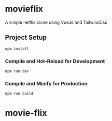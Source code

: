 # movieflix

A simple netflix clone using VueJs and TailwindCss


## Project Setup

```sh
npm install
```

### Compile and Hot-Reload for Development

```sh
npm run dev
```

### Compile and Minify for Production

```sh
npm run build
```
# movie-flix
